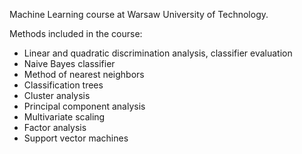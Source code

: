 Machine Learning course at Warsaw University of Technology. 

Methods included in the course:
- Linear and quadratic discrimination analysis, classifier evaluation
- Naive Bayes classifier
- Method of nearest neighbors
- Classification trees
- Cluster analysis
- Principal component analysis
- Multivariate scaling
- Factor analysis
- Support vector machines
